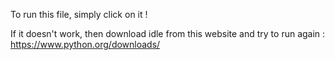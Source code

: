 To run this file, simply click on it !

If it doesn't work, then download idle from this website and try to run again :
https://www.python.org/downloads/
